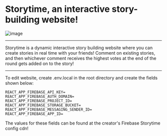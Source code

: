 # Storytime, an interactive story-building website!

![image](https://user-images.githubusercontent.com/60367655/127778104-813d6652-fe71-41c7-8735-2549e37bc96a.png)

---

Storytime is a dynamic interactive story building website where you can create stories in real time with your friends!
Comment on existing stories, and then whichever comment receives the highest votes at the end of the round gets added on to the story!

---

To edit website, create .env.local in the root directory and create the fields shown below:

```
REACT_APP_FIREBASE_API_KEY=
REACT_APP_FIREBASE_AUTH_DOMAIN=
REACT_APP_FIREBASE_PROJECT_ID=
REACT_APP_FIREBASE_STORAGE_BUCKET=
REACT_APP_FIREBASE_MESSAGING_SENDER_ID=
REACT_APP_FIREBASE_APP_ID=
```

The values for these fields can be found at the creator's Firebase Storytime config cdn!
